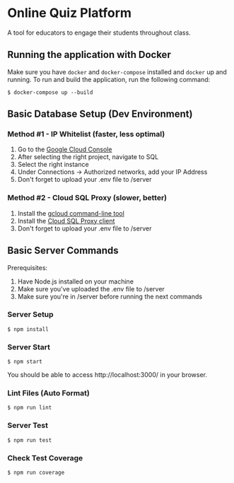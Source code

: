 # Online Quiz Platform
A tool for educators to engage their students throughout class.

## Running the application with Docker
Make sure you have `docker` and `docker-compose` installed and `docker` up and running.
To run and build the application, run the following command:
```
$ docker-compose up --build
```

## Basic Database Setup (Dev Environment)
### Method #1 - IP Whitelist (faster, less optimal)
1. Go to the [Google Cloud Console](https://console.cloud.google.com/)
2. After selecting the right project, navigate to SQL
3. Select the right instance
4. Under Connections -> Authorized networks, add your IP Address
5. Don't forget to upload your .env file to /server

### Method #2 - Cloud SQL Proxy (slower, better)
1. Install the [gcloud command-line tool](https://cloud.google.com/sdk/docs#install_the_latest_cloud_sdk_version)
2. Install the [Cloud SQL Proxy client](https://cloud.google.com/sql/docs/postgres/quickstart-proxy-test)
3. Don't forget to upload your .env file to /server

## Basic Server Commands
Prerequisites: 
1. Have Node.js installed on your machine 
2. Make sure you've uploaded the .env file to /server
3. Make sure you're in /server before running the next commands
### Server Setup
```console
$ npm install
```
### Server Start
```console
$ npm start
```
You should be able to access http://localhost:3000/ in your browser.
### Lint Files (Auto Format)
```console
$ npm run lint
```
### Server Test
```console
$ npm run test
```
### Check Test Coverage
```console
$ npm run coverage
```
